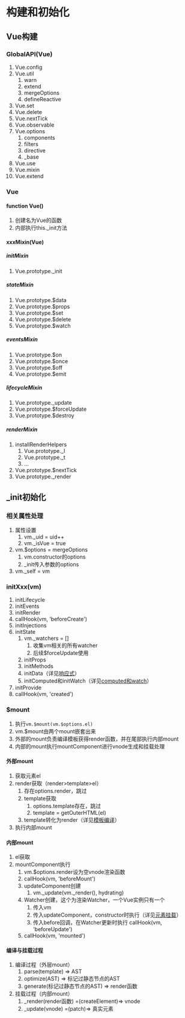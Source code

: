 # 构建和初始化

## Vue构建

### GlobalAPI(Vue)

1. Vue.config
2. Vue.util
   1. warn
   2. extend
   3. mergeOptions
   4. defineReactive
3. Vue.set
4. Vue.delete
5. Vue.nextTick
6. Vue.observable
7. Vue.options
    1. components
    2. filters
    3. directive
    4. _base
8. Vue.use
9. Vue.mixin
10. Vue.extend

### Vue

#### function Vue()

1. 创建名为Vue的函数
2. 内部执行this._init方法

#### xxxMixin(Vue)

##### initMixin

1. Vue.prototype._init

##### stateMixin

1. Vue.prototype.$data
2. Vue.prototype.$props
3. Vue.prototype.$set
4. Vue.prototype.$delete
5. Vue.prototype.$watch

##### eventsMixin

1. Vue.prototype.$on
2. Vue.prototype.$once
3. Vue.prototype.$off
4. Vue.prototype.$emit

##### lifecycleMixin

1. Vue.prototype._update
2. Vue.prototype.$forceUpdate
3. Vue.prototype.$destroy

##### renderMixin

1. installRenderHelpers
   1. Vue.prototype._l
   2. Vue.prototype._t
   3. ...
2. Vue.prototype.$nextTick
3. Vue.prototype._render

## _init初始化

### 相关属性处理

1. 属性设置
   1. vm._uid = uid++
   2. vm._isVue = true
2. vm.$options = mergeOptions
   1. vm.constructor的options
   2. _init传入参数的options
3. vm._self = vm

### initXxx(vm)

1. initLifecycle
2. initEvents
3. initRender
4. callHook(vm, 'beforeCreate')
5. initInjections
6. initState
   1. vm._watchers = []
      1. 收集vm相关的所有watcher
      2. 后续$forceUpdate使用
   2. initProps
   3. initMethods
   4. initData（详见[响应式](./02-%E5%93%8D%E5%BA%94%E5%BC%8F.md)）
   5. initComputed和initWatch（详见[computed和watch](./05-computed%E4%B8%8Ewatch.md)）
7. initProvide
8. callHook(vm, 'created')

### $mount

1. 执行`vm.$mount(vm.$options.el)`
2. vm.$mount由两个mount嵌套出来
3. 外部的mount负责编译模板获得render函数，并在尾部执行内部mount
4. 内部的mount执行mountComponent进行vnode生成和挂载处理

#### 外部mount

1. 获取元素el
2. render获取（render>template>el）
   1. 存在options.render，跳过
   2. template获取
      1. options.template存在，跳过
      2. template = getOuterHTML(el)
   3. template转化为render（详见[模板编译](./06-%E6%A8%A1%E6%9D%BF%E7%BC%96%E8%AF%91.md)）
3. 执行内部mount

#### 内部mount

1. el获取
2. mountComponent执行
   1. vm.$options.render设为空vnode渲染函数
   2. callHook(vm, 'beforeMount')
   3. updateComponent创建
      1. vm._update(vm._render(), hydrating)
   4. Watcher创建，这个为渲染Watcher，一个Vue实例只有一个
      1. 传入vm
      2. 传入updateComponent，constructor时执行（详见[元素挂载](./07-%E5%85%83%E7%B4%A0%E6%8C%82%E8%BD%BD.md)）
      3. 传入before回调，在Watcher更新时执行 callHook(vm, 'beforeUpdate')
   5. callHook(vm, 'mounted')

#### 编译与挂载过程

1. 编译过程（外层mount）
   1. parse(template)  =>  AST
   2. optimize(AST)  =>  标记过静态节点的AST
   3. generate(标记过静态节点的AST)  =>  render函数
2. 挂载过程（内部mount）
   1. _render(render函数) =(createElement)=>  vnode
   2. _update(vnode)  =(patch)=>  真实元素
